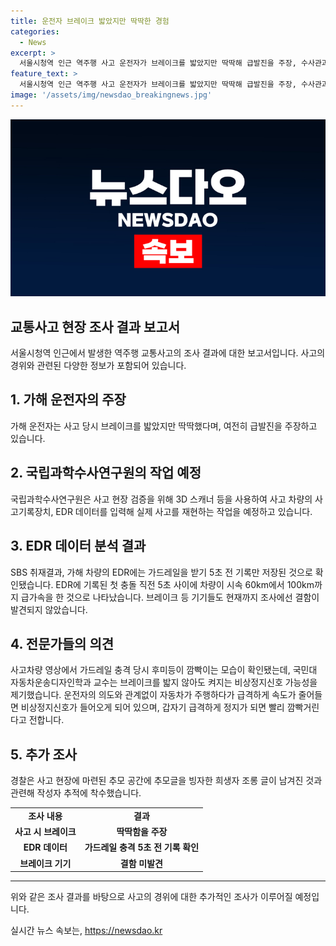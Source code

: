```yaml
---
title: 운전자 브레이크 밟았지만 딱딱한 경험
categories:
  - News
excerpt: >
  서울시청역 인근 역주행 사고 운전자가 브레이크를 밟았지만 딱딱해 급발진을 주장, 수사관과 국립과학수사연구원이 조사에 나섬. EDR 데이터를 통해 사고 재구성 작업을 예정하며, 가드레일 충격 시 브레이크 미작동 가능성 제기. 추모 공간에 조롱글 남긴 작성자 추적 수사 중.
feature_text: >
  서울시청역 인근 역주행 사고 운전자가 브레이크를 밟았지만 딱딱해 급발진을 주장, 수사관과 국립과학수사연구원이 조사에 나섬. EDR 데이터를 통해 사고 재구성 작업을 예정하며, 가드레일 충격 시 브레이크 미작동 가능성 제기. 추모 공간에 조롱글 남긴 작성자 추적 수사 중.
image: '/assets/img/newsdao_breakingnews.jpg'
---
```


<p><img src="/assets/img/newsdao_breakingnews.jpg" alt="pcversion 속보" /></p>

<h2 data-ke-size="size26">교통사고 현장 조사 결과 보고서</h2>

<p data-ke-size="size16">서울시청역 인근에서 발생한 역주행 교통사고의 조사 결과에 대한 보고서입니다. 사고의 경위와 관련된 다양한 정보가 포함되어 있습니다.</p>

<h2>1. 가해 운전자의 주장</h2>

<p data-ke-size="size16">가해 운전자는 사고 당시 브레이크를 밟았지만 딱딱했다며, 여전히 급발진을 주장하고 있습니다.</p>

<h2>2. 국립과학수사연구원의 작업 예정</h2>

<p data-ke-size="size16">국립과학수사연구원은 사고 현장 검증을 위해 3D 스캐너 등을 사용하여 사고 차량의 사고기록장치, EDR 데이터를 입력해 실제 사고를 재현하는 작업을 예정하고 있습니다.</p>

<h2>3. EDR 데이터 분석 결과</h2>

<p data-ke-size="size16">SBS 취재결과, 가해 차량의 EDR에는 가드레일을 받기 5초 전 기록만 저장된 것으로 확인됐습니다. EDR에 기록된 첫 충돌 직전 5초 사이에 차량이 시속 60km에서 100km까지 급가속을 한 것으로 나타났습니다. 브레이크 등 기기들도 현재까지 조사에선 결함이 발견되지 않았습니다.</p>

<h2>4. 전문가들의 의견</h2>

<p data-ke-size="size16">사고차량 영상에서 가드레일 충격 당시 후미등이 깜빡이는 모습이 확인됐는데, 국민대 자동차운송디자인학과 교수는 브레이크를 밟지 않아도 켜지는 비상정지신호 가능성을 제기했습니다. 운전자의 의도와 관계없이 자동차가 주행하다가 급격하게 속도가 줄어들면 비상정지신호가 들어오게 되어 있으며, 갑자기 급격하게 정지가 되면 빨리 깜빡거린다고 전합니다.</p>

<h2>5. 추가 조사</h2>

<p data-ke-size="size16">경찰은 사고 현장에 마련된 추모 공간에 추모글을 빙자한 희생자 조롱 글이 남겨진 것과 관련해 작성자 추적에 착수했습니다.</p>

<table>
    <tbody>
        <tr>
            <td style="text-align: center; height: 17px;"><b>조사 내용</b></td>
            <td style="text-align: center; height: 17px;"><b>결과</b></td>
        </tr>
        <tr>
            <td style="text-align: center; height: 17px;"><b>사고 시 브레이크</b></td>
            <td style="text-align: center; height: 17px;"><b>딱딱함을 주장</b></td>
        </tr>
        <tr>
            <td style="text-align: center; height: 17px;"><b>EDR 데이터</b></td>
            <td style="text-align: center; height: 17px;"><b>가드레일 충격 5초 전 기록 확인</b></td>
        </tr>
        <tr>
            <td style="text-align: center; height: 17px;"><b>브레이크 기기</b></td>
            <td style="text-align: center; height: 17px;"><b>결함 미발견</b></td>
        </tr>
    </tbody>
</table>

<hr>

<p data-ke-size="size16">위와 같은 조사 결과를 바탕으로 사고의 경위에 대한 추가적인 조사가 이루어질 예정입니다.</p>
실시간 뉴스 속보는, <a href="https://newsdao.kr" rel="dofollow">https://newsdao.kr</a>


